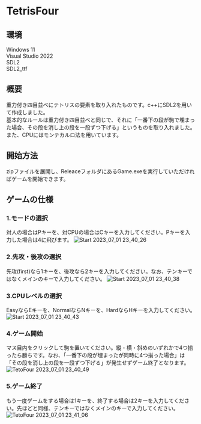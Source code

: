 # TetrisFour
## 環境
Windows 11<br>
Visual Studio 2022<br>
SDL2<br>
SDL2_ttf<br>

## 概要
重力付き四目並べにテトリスの要素を取り入れたものです。c++にSDL2を用いて作成しました。<br>
基本的なルールは重力付き四目並べと同じで、それに「一番下の段が駒で埋まった場合、その段を消し上の段を一段ずつ下げる」というものを取り入れました。また、CPUにはモンテカルロ法を用いています。

## 開始方法
zipファイルを展開し、ReleaceフォルダにあるGame.exeを実行していただければゲームを開始できます。

## ゲームの仕様
### 1.モードの選択
対人の場合はPキーを、対CPUの場合はCキーを入力してください。Pキーを入力した場合は4に飛びます。
![Start 2023_07_01 23_40_26](https://github.com/tanakan83-kousen/TetrisFour/assets/111548773/19d9057f-b9aa-4a7e-af14-4201f81fa431)

### 2.先攻・後攻の選択
先攻(first)なら1キーを、後攻なら2キーを入力してください。なお、テンキーではなくメインのキーで入力してください。
![Start 2023_07_01 23_40_38](https://github.com/tanakan83-kousen/TetrisFour/assets/111548773/22f2e4bc-f99f-47b3-bded-eb128f0a6156)

### 3.CPUレベルの選択
EasyならEキーを、NormalならNキーを、HardならHキーを入力してください。
![Start 2023_07_01 23_40_43](https://github.com/tanakan83-kousen/TetrisFour/assets/111548773/dea9fcc7-9032-4597-a648-8ae6faf01ef6)

### 4.ゲーム開始
マス目内をクリックして駒を置いてください。縦・横・斜めのいずれかで4つ揃ったら勝ちです。なお、「一番下の段が埋まったが同時に4つ揃った場合」は「その段を消し上の段を一段ずつ下げる」が発生せずゲーム終了となります。
![TetoFour 2023_07_01 23_40_49](https://github.com/tanakan83-kousen/TetrisFour/assets/111548773/f9b95aa2-9fd5-4343-b9c6-e8887ef8de62)

### 5.ゲーム終了
もう一度ゲームをする場合は1キーを、終了する場合は2キーを入力してください。先ほどと同様、テンキーではなくメインのキーで入力してください。
![TetoFour 2023_07_01 23_41_06](https://github.com/tanakan83-kousen/TetrisFour/assets/111548773/5f15df10-437b-4687-8372-416fa35438ee)

